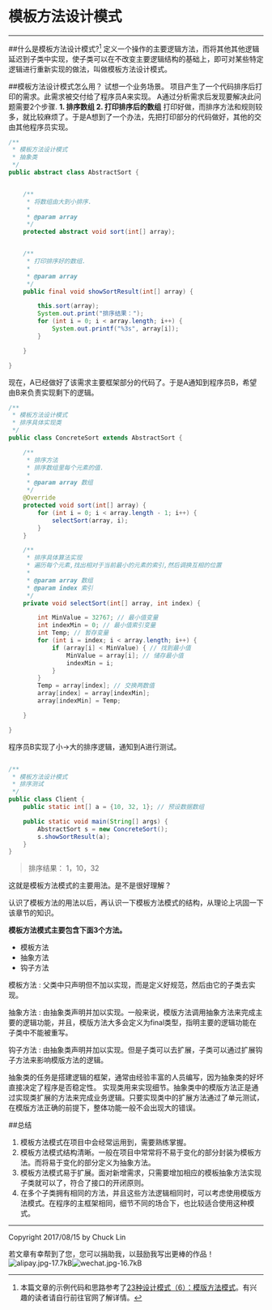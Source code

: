 # 模板方法设计模式


---

##什么是模板方法设计模式?[^1]
定义一个操作的主要逻辑方法，而将其他其他逻辑延迟到子类中实现，使子类可以在不改变主要逻辑结构的基础上，即可对某些特定逻辑进行重新实现的做法，叫做模板方法设计模式。

##模板方法设计模式怎么用？
试想一个业务场景。
项目产生了一个代码排序后打印的需求。此需求被交付给了程序员A来实现。
A通过分析需求后发现要解决此问题需要2个步骤.
**1. 排序数组
2. 打印排序后的数组**
打印好做，而排序方法和规则较多，就比较麻烦了。于是A想到了一个办法，先把打印部分的代码做好，其他的交由其他程序员实现。
```java
/**
 * 模板方法设计模式
 * 抽象类
 */
public abstract class AbstractSort {


    /**
     * 将数组由大到小排序.
     *
     * @param array
     */
    protected abstract void sort(int[] array);


    /**
     * 打印排序好的数组.
     *
     * @param array
     */
    public final void showSortResult(int[] array) {

        this.sort(array);
        System.out.print("排序结果：");
        for (int i = 0; i < array.length; i++) {
            System.out.printf("%3s", array[i]);
        }

    }

}

```
现在，A已经做好了该需求主要框架部分的代码了。于是A通知到程序员B，希望由B来负责实现剩下的逻辑。

```java
/**
 * 模板方法设计模式
 * 排序具体实现类
 */
public class ConcreteSort extends AbstractSort {

    /**
     * 排序方法
     * 排序数组里每个元素的值.
     *
     * @param array 数组
     */
    @Override
    protected void sort(int[] array) {
        for (int i = 0; i < array.length - 1; i++) {
            selectSort(array, i);
        }
    }

    /**
     * 排序具体算法实现
     * 遍历每个元素,找出相对于当前最小的元素的索引,然后调换互相的位置
     *
     * @param array 数组
     * @param index 索引
     */
    private void selectSort(int[] array, int index) {

        int MinValue = 32767; // 最小值变量
        int indexMin = 0; // 最小值索引变量
        int Temp; // 暂存变量
        for (int i = index; i < array.length; i++) {
            if (array[i] < MinValue) { // 找到最小值
                MinValue = array[i]; // 储存最小值
                indexMin = i;
            }
        }
        Temp = array[index]; // 交换两数值
        array[index] = array[indexMin];
        array[indexMin] = Temp;

    }

}
```
程序员B实现了小->大的排序逻辑，通知到A进行测试。

```java

/**
 * 模板方法设计模式
 * 排序测试
 */
public class Client {
    public static int[] a = {10, 32, 1}; // 预设数据数组

    public static void main(String[] args) {
        AbstractSort s = new ConcreteSort();
        s.showSortResult(a);
    }
}
```
>排序结果：  1，10，32

这就是模板方法模式的主要用法。是不是很好理解？

认识了模板方法的用法以后，再认识一下模板方法模式的结构，从理论上巩固一下该章节的知识。

**模板方法模式主要包含下面3个方法。**

- 模板方法
- 抽象方法
- 钩子方法

模板方法
:   父类中只声明但不加以实现，而是定义好规范，然后由它的子类去实现。

抽象方法
:   由抽象类声明并加以实现。一般来说，模版方法调用抽象方法来完成主要的逻辑功能，并且，模版方法大多会定义为final类型，指明主要的逻辑功能在子类中不能被重写。

钩子方法
:   由抽象类声明并加以实现。但是子类可以去扩展，子类可以通过扩展钩子方法来影响模版方法的逻辑。


抽象类的任务是搭建逻辑的框架，通常由经验丰富的人员编写，因为抽象类的好坏直接决定了程序是否稳定性。
实现类用来实现细节。抽象类中的模版方法正是通过实现类扩展的方法来完成业务逻辑。只要实现类中的扩展方法通过了单元测试，在模版方法正确的前提下，整体功能一般不会出现大的错误。


##总结
1. 模板方法模式在项目中会经常运用到，需要熟练掌握。
2. 模板方法模式结构清晰。一般在项目中常常将不易于变化的部分封装为模板方法。而将易于变化的部分定义为抽象方法。
3. 模板方法模式易于扩展。面对新增需求，只需要增加相应的模板抽象方法实现子类就可以了，符合了接口的开闭原则。
4. 在多个子类拥有相同的方法，并且这些方法逻辑相同时，可以考虑使用模版方法模式。在程序的主框架相同，细节不同的场合下，也比较适合使用这种模式。

---
Copyright 2017/08/15 by Chuck Lin

若文章有幸帮到了您，您可以捐助我，以鼓励我写出更棒的作品！
![alipay.jpg-17.7kB][99]![wechat.jpg-16.7kB][98]


[99]: http://static.zybuluo.com/mikumikulch/6g65s5tsspdmsk87a8ariszo/alipay.jpg
[98]: http://static.zybuluo.com/mikumikulch/rk5hldgo4wi9fv23xu3vm8pf/wechat.jpg




[^1]: 本篇文章的示例代码和思路参考了[23种设计模式（6）：模版方法模式](http://www.importnew.com/15546.html)。有兴趣的读者请自行前往官网了解详情。
















